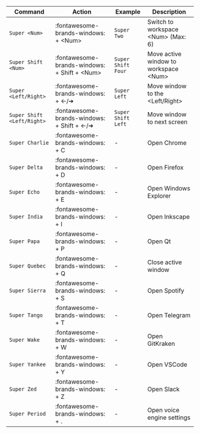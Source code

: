 | Command                    | Action                                        | Example            | Description                            |
| -------------------------- | --------------------------------------------- | ------------------ | -------------------------------------- |
| `Super <Num>`              | :fontawesome-brands-windows: + <Num\>         | `Super Two`        | Switch to workspace <Num\> (Max: 6)    |
| `Super Shift <Num>`        | :fontawesome-brands-windows: + Shift + <Num\> | `Super Shift Four` | Move active window to workspace <Num\> |
| `Super <Left/Right>`       | :fontawesome-brands-windows: + ←/➔           | `Super Left`       | Move window to the <Left/Right\>       |
| `Super Shift <Left/Right>` | :fontawesome-brands-windows: + Shift + ←/➔   | `Super Shift Left` | Move window to next screen             |
| `Super Charlie`            | :fontawesome-brands-windows: + C              | -                  | Open Chrome                            |
| `Super Delta`              | :fontawesome-brands-windows: + D              | -                  | Open Firefox                           |
| `Super Echo`               | :fontawesome-brands-windows: + E              | -                  | Open Windows Explorer                  |
| `Super India`              | :fontawesome-brands-windows: + I              | -                  | Open Inkscape                          |
| `Super Papa`               | :fontawesome-brands-windows: + P              | -                  | Open Qt                                |
| `Super Quebec`             | :fontawesome-brands-windows: + Q              | -                  | Close active window                    |
| `Super Sierra`             | :fontawesome-brands-windows: + S              | -                  | Open Spotify                           |
| `Super Tango`              | :fontawesome-brands-windows: + T              | -                  | Open Telegram                          |
| `Super Wake`               | :fontawesome-brands-windows: + W              | -                  | Open GitKraken                         |
| `Super Yankee`             | :fontawesome-brands-windows: + Y              | -                  | Open VSCode                            |
| `Super Zed`                | :fontawesome-brands-windows: + Z              | -                  | Open Slack                             |
| `Super Period`             | :fontawesome-brands-windows: + .              | -                  | Open voice engine settings             |